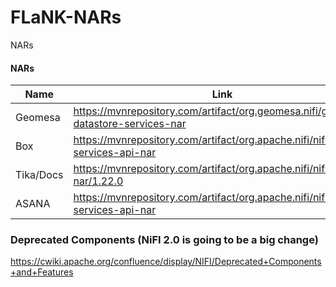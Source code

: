 # FLaNK-NARs
NARs



#### NARs



|Name|Link|Usage|
|---|---|---|
|Geomesa|https://mvnrepository.com/artifact/org.geomesa.nifi/geomesa-datastore-services-nar|Geo services|
|Box|https://mvnrepository.com/artifact/org.apache.nifi/nifi-box-services-api-nar|Docs|
|Tika/Docs|https://mvnrepository.com/artifact/org.apache.nifi/nifi-media-nar/1.22.0|Doc Parsing/PDF|
|ASANA|https://mvnrepository.com/artifact/org.apache.nifi/nifi-asana-services-api-nar|Asana|





### Deprecated Components (NiFI 2.0 is going to be a big change)

https://cwiki.apache.org/confluence/display/NIFI/Deprecated+Components+and+Features

